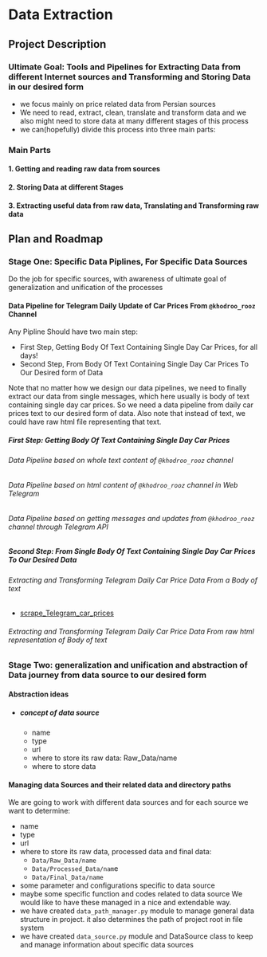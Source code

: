# Data Extraction
## Project Description
### Ultimate Goal: Tools and Pipelines for Extracting Data from different Internet sources and Transforming and Storing Data in our desired form
- we focus mainly on price related data from Persian sources 
- We need to read, extract, clean, translate and transform data and we also might need to store data at many different stages of this process
- we can(hopefully) divide this process into three main parts:
### Main Parts

#### 1. Getting and reading raw data from sources
#### 2. Storing Data at different Stages
#### 3. Extracting useful data from raw data, Translating and Transforming raw data

## Plan and Roadmap
### Stage One: Specific Data Piplines, For Specific Data Sources
Do the job for specific sources, with awareness of ultimate goal of generalization and unification of the processes
#### Data Pipeline for Telegram Daily Update of Car Prices From  `@khodroo_rooz` Channel
Any Pipline Should have two main step:
- First Step, Getting Body Of Text Containing Single Day Car Prices, for all days!
- Second Step, From Body Of Text Containing Single Day Car Prices To Our Desired form of Data

Note that no matter how we design our data pipelines, we need to finally extract our data from single messages,
which here usually is body of text containing single day car prices. So we need a data pipeline from daily car prices 
text to our desired form of data. Also note that instead of text, we could have raw html file representing that text. 


##### First Step: Getting Body Of Text Containing Single Day Car Prices

###### Data Pipeline based on whole text content of `@khodroo_rooz`  channel
###### Data Pipeline based on html content of `@khodroo_rooz`  channel in Web Telegram  
###### Data Pipeline based on getting messages and updates from `@khodroo_rooz`  channel through Telegram API


##### Second Step: From Single Body Of Text Containing Single Day Car Prices To Our Desired Data
###### Extracting and Transforming Telegram Daily Car Price Data From a Body of text 
- [scrape_Telegram_car_prices](scrape_Telegram_car_prices.py)

###### Extracting and Transforming Telegram Daily Car Price Data From raw html representation of Body of text

### Stage Two: generalization and unification and abstraction of Data journey from data source to our desired form
#### Abstraction ideas
- ##### concept of data source
  - name
  - type
  - url
  - where to store its raw data: Raw_Data/name
  - where to store data

#### Managing data Sources and their related data and directory paths
We are going to work with different data sources and for each source we want to determine:
  - name
  - type
  - url
  - where to store its raw data, processed data and final data:
    - `Data/Raw_Data/name`
    - `Data/Processed_Data/nam`e
    - `Data/Final_Data/name`
  - some parameter and configurations specific to data source
  - maybe some specific function and codes related to data source
We would like to have these managed in a nice and extendable way.
  - we have created `data_path_manager.py` module to manage general data structure in project. it also
    determines the path of project root in file system
  - we have created `data_source.py` module and DataSource class to keep and manage information about
    specific data sources